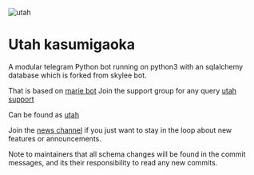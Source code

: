 ![utah](https://wallpapercave.com/wp/wp5094123.png)
# Utah kasumigaoka
A modular telegram Python bot running on python3 with an sqlalchemy database which is forked from skylee bot.

That is based on [marie bot](https://github.com/PaulSonOfLars/tgbot)
Join the support group for any query [utah support](https://t.me/chizurusupport)

Can be found as [utah](http://t.me/Kasumiutahabot)

Join the [news channel](https://t.me/uthahaupd) if you just want to stay in the loop about new features or
announcements.

Note to maintainers that all schema changes will be found in the commit messages, and its their responsibility to read any new commits.
